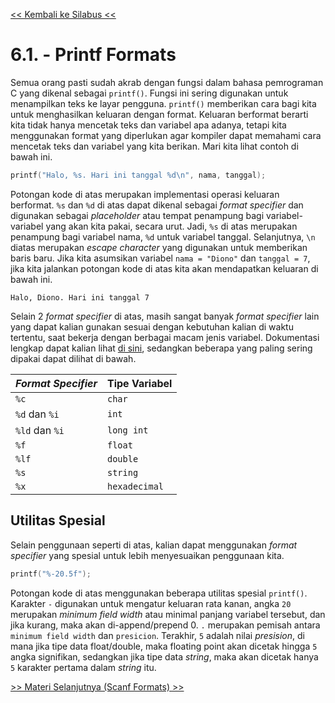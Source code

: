 [<< Kembali ke Silabus <<](../README.md)

# 6.1. - Printf Formats

Semua orang pasti sudah akrab dengan fungsi dalam bahasa pemrograman C yang dikenal sebagai `printf()`. Fungsi ini sering digunakan untuk menampilkan teks ke layar pengguna. `printf()` memberikan cara bagi kita untuk menghasilkan keluaran dengan format. Keluaran berformat berarti kita tidak hanya mencetak teks dan variabel apa adanya, tetapi kita menggunakan format yang diperlukan agar kompiler dapat memahami cara mencetak teks dan variabel yang kita berikan. Mari kita lihat contoh di bawah ini.

```c
printf("Halo, %s. Hari ini tanggal %d\n", nama, tanggal);
```

Potongan kode di atas merupakan implementasi operasi keluaran berformat. `%s` dan `%d` di atas dapat dikenal sebagai _format specifier_ dan digunakan sebagai _placeholder_ atau tempat penampung bagi variabel-variabel yang akan kita pakai, secara urut. Jadi, `%s` di atas merupakan penampung bagi variabel nama, `%d` untuk variabel tanggal. Selanjutnya, `\n` diatas merupakan _escape character_ yang digunakan untuk memberikan baris baru. Jika kita asumsikan variabel `nama = "Diono"` dan `tanggal = 7`, jika kita jalankan potongan kode di atas kita akan mendapatkan keluaran di bawah ini.

```
Halo, Diono. Hari ini tanggal 7
```

Selain 2 _format specifier_ di atas, masih sangat banyak _format specifier_ lain yang dapat kalian gunakan sesuai dengan kebutuhan kalian di waktu tertentu, saat bekerja dengan berbagai macam jenis variabel. Dokumentasi lengkap dapat kalian lihat [di sini](https://www.tutorialspoint.com/format-specifiers-in-c), sedangkan beberapa yang paling sering dipakai dapat dilihat di bawah.

| _Format Specifier_ | Tipe Variabel |
| ------------------ | ------------- |
| `%c`               | `char`        |
| `%d` dan `%i`      | `int`         |
| `%ld` dan `%i`     | `long int`    |
| `%f`               | `float`       |
| `%lf`              | `double`      |
| `%s`               | `string`      |
| `%x`               | `hexadecimal` |

## Utilitas Spesial

Selain penggunaan seperti di atas, kalian dapat menggunakan _format specifier_ yang spesial untuk lebih menyesuaikan penggunaan kita.

```c
printf("%-20.5f");
```

Potongan kode di atas menggunakan beberapa utilitas spesial `printf()`. Karakter `-` digunakan untuk mengatur keluaran rata kanan, angka `20` merupakan _minimum field width_ atau minimal panjang variabel tersebut, dan jika kurang, maka akan di-append/prepend 0. `.` merupakan pemisah antara `minimum field width` dan `presicion`. Terakhir, `5` adalah nilai _presision_, di mana jika tipe data float/double, maka floating point akan dicetak hingga `5` angka signifikan, sedangkan jika tipe data _string_, maka akan dicetak hanya `5` karakter pertama dalam _string_ itu.

[>> Materi Selanjutnya (Scanf Formats) >>](6.2-ScanfFormats.md)